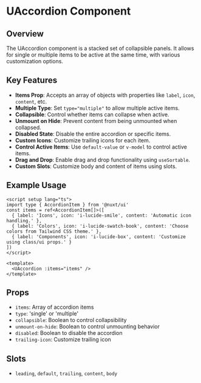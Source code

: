 # UAccordion Component

## Overview
The UAccordion component is a stacked set of collapsible panels. It allows for single or multiple items to be active at the same time, with various customization options.

## Key Features
- **Items Prop**: Accepts an array of objects with properties like `label`, `icon`, `content`, etc.
- **Multiple Type**: Set `type="multiple"` to allow multiple active items.
- **Collapsible**: Control whether items can collapse when active.
- **Unmount on Hide**: Prevent content from being unmounted when collapsed.
- **Disabled State**: Disable the entire accordion or specific items.
- **Custom Icons**: Customize trailing icons for each item.
- **Control Active Items**: Use `default-value` or `v-model` to control active items.
- **Drag and Drop**: Enable drag and drop functionality using `useSortable`.
- **Custom Slots**: Customize body and content of items using slots.

## Example Usage
```vue
<script setup lang="ts">
import type { AccordionItem } from '@nuxt/ui'
const items = ref<AccordionItem[]>([
  { label: 'Icons', icon: 'i-lucide-smile', content: 'Automatic icon handling.' },
  { label: 'Colors', icon: 'i-lucide-swatch-book', content: 'Choose colors from Tailwind CSS theme.' },
  { label: 'Components', icon: 'i-lucide-box', content: 'Customize using class/ui props.' }
])
</script>

<template>
  <UAccordion :items="items" />
</template>
```

## Props
- `items`: Array of accordion items
- `type`: 'single' or 'multiple'
- `collapsible`: Boolean to control collapsibility
- `unmount-on-hide`: Boolean to control unmounting behavior
- `disabled`: Boolean to disable the accordion
- `trailing-icon`: Customize trailing icon

## Slots
- `leading`, `default`, `trailing`, `content`, `body`